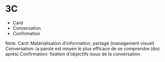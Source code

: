 # 3C

* Card
* Conversation
* Confirmation

Note:
Card: Matérialisation d'information, partagé (management visuel)
Conversation: la parole est moyen le plus efficace de se comprendre (doc après)
Confirmation: fixation d'objectifs issus de la conversation


